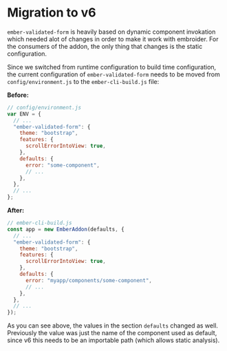 # Migration to v6

`ember-validated-form` is heavily based on dynamic component invokation which
needed alot of changes in order to make it work with embroider. For the
consumers of the addon, the only thing that changes is the static configuration.

Since we switched from runtime configuration to build time configuration, the
current configuration of `ember-validated-form` needs to be moved from
`config/environment.js` to the `ember-cli-build.js` file:

**Before:**

```js
// config/environment.js
var ENV = {
  // ...
  "ember-validated-form": {
    theme: "bootstrap",
    features: {
      scrollErrorIntoView: true,
    },
    defaults: {
      error: "some-component",
      // ...
    },
  },
  // ...
};
```

**After:**

```js
// ember-cli-build.js
const app = new EmberAddon(defaults, {
  // ...
  "ember-validated-form": {
    theme: "bootstrap",
    features: {
      scrollErrorIntoView: true,
    },
    defaults: {
      error: "myapp/components/some-component",
      // ...
    },
  },
  // ...
});
```

As you can see above, the values in the section `defaults` changed as well.
Previously the value was just the name of the component used as default, since
v6 this needs to be an importable path (which allows static analysis).
